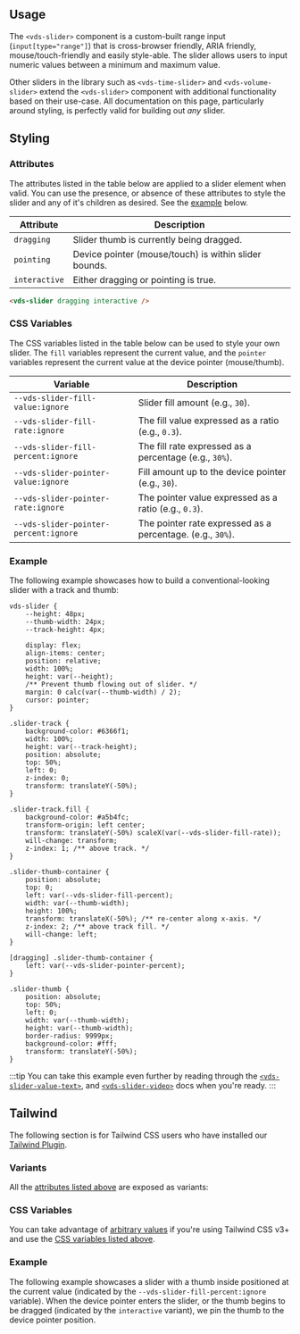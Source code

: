 ## Usage

The `<vds-slider>` component is a custom-built range input (`input[type="range"]`) that is cross-browser
friendly, ARIA friendly, mouse/touch-friendly and easily style-able. The slider allows users
to input numeric values between a minimum and maximum value.

Other sliders in the library such as `<vds-time-slider>` and `<vds-volume-slider>` extend the
`<vds-slider>` component with additional functionality based on their use-case. All documentation on
this page, particularly around styling, is perfectly valid for building out _any_ slider.

<slot name="usage" />

## Styling

### Attributes

The attributes listed in the table below are applied to a slider element when valid. You can
use the presence, or absence of these attributes to style the slider and any of it's children as
desired. See the [example](#example) below.

| Attribute     | Description                                           |
| ------------- | ----------------------------------------------------- |
| `dragging`    | Slider thumb is currently being dragged.              |
| `pointing`    | Device pointer (mouse/touch) is within slider bounds. |
| `interactive` | Either dragging or pointing is true.                  |

```html
<vds-slider dragging interactive />
```

### CSS Variables

The CSS variables listed in the table below can be used to style your own slider. The `fill`
variables represent the current value, and the `pointer` variables represent the current value
at the device pointer (mouse/thumb).

| Variable                              | Description                                                |
| ------------------------------------- | ---------------------------------------------------------- |
| `--vds-slider-fill-value:ignore`      | Slider fill amount (e.g., `30`).                           |
| `--vds-slider-fill-rate:ignore`       | The fill value expressed as a ratio (e.g., `0.3`).         |
| `--vds-slider-fill-percent:ignore`    | The fill rate expressed as a percentage (e.g., `30%`).     |
| `--vds-slider-pointer-value:ignore`   | Fill amount up to the device pointer (e.g., `30`).         |
| `--vds-slider-pointer-rate:ignore`    | The pointer value expressed as a ratio (e.g., `0.3`).      |
| `--vds-slider-pointer-percent:ignore` | The pointer rate expressed as a percentage. (e.g., `30%`). |

### Example

The following example showcases how to build a conventional-looking slider with a track and thumb:

<slot name="example" />

```css:copy
vds-slider {
	--height: 48px;
	--thumb-width: 24px;
	--track-height: 4px;

	display: flex;
	align-items: center;
	position: relative;
	width: 100%;
	height: var(--height);
	/** Prevent thumb flowing out of slider. */
	margin: 0 calc(var(--thumb-width) / 2);
	cursor: pointer;
}

.slider-track {
	background-color: #6366f1;
	width: 100%;
	height: var(--track-height);
	position: absolute;
	top: 50%;
	left: 0;
	z-index: 0;
	transform: translateY(-50%);
}

.slider-track.fill {
	background-color: #a5b4fc;
	transform-origin: left center;
	transform: translateY(-50%) scaleX(var(--vds-slider-fill-rate));
	will-change: transform;
	z-index: 1; /** above track. */
}

.slider-thumb-container {
	position: absolute;
	top: 0;
	left: var(--vds-slider-fill-percent);
	width: var(--thumb-width);
	height: 100%;
	transform: translateX(-50%); /** re-center along x-axis. */
	z-index: 2; /** above track fill. */
	will-change: left;
}

[dragging] .slider-thumb-container {
	left: var(--vds-slider-pointer-percent);
}

.slider-thumb {
	position: absolute;
	top: 50%;
	left: 0;
	width: var(--thumb-width);
	height: var(--thumb-width);
	border-radius: 9999px;
	background-color: #fff;
	transform: translateY(-50%);
}
```

:::tip
You can take this example even further by reading through the [`<vds-slider-value-text>`](../slider-value-text/index.md),
and [`<vds-slider-video>`](../slider-video/index.md) docs when you're ready.
:::

## Tailwind

The following section is for Tailwind CSS users who have installed our [Tailwind Plugin](../../../libraries/tailwind.md).

### Variants

All the [attributes listed above](#attributes) are exposed as variants:

<slot name="tw-variants" />

### CSS Variables

You can take advantage of [arbitrary values](https://tailwindcss.com/docs/adding-custom-styles#using-arbitrary-values)
if you're using Tailwind CSS v3+ and use the [CSS variables listed above](#css-variables).

<slot name="tw-variables" />

### Example

The following example showcases a slider with a thumb inside positioned at the current value
(indicated by the `--vds-slider-fill-percent:ignore` variable). When the device pointer enters the slider,
or the thumb begins to be dragged (indicated by the `interactive` variant), we pin the thumb to the
device pointer position.

<slot name="tw-example" />
